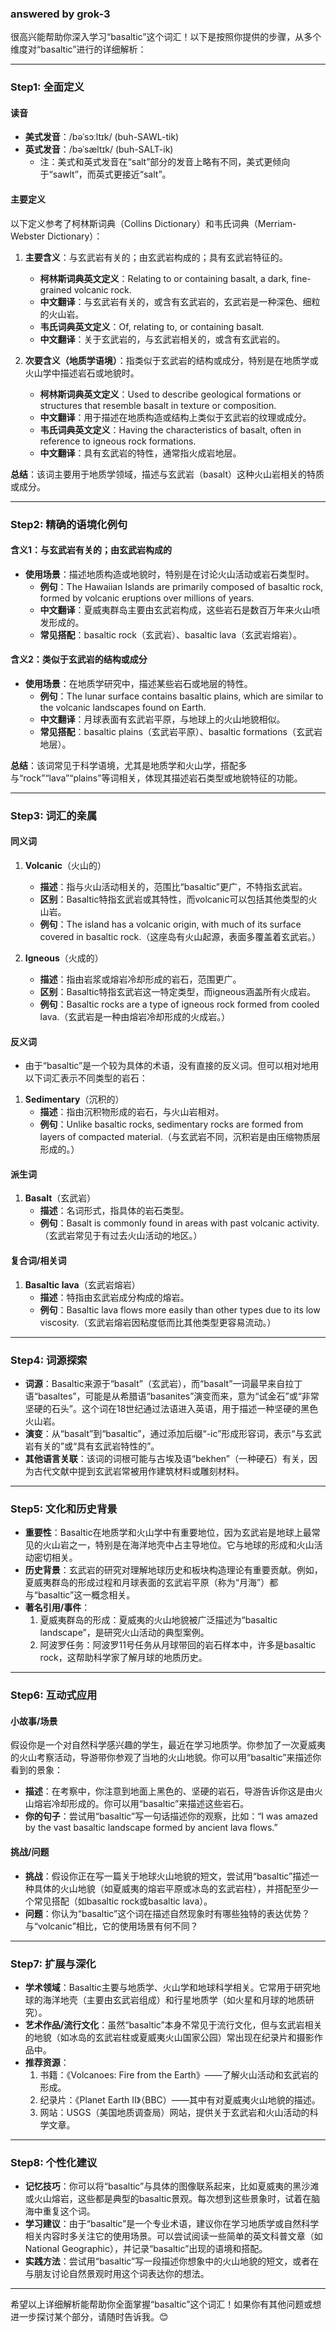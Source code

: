 ### answered by grok-3
很高兴能帮助你深入学习“basaltic”这个词汇！以下是按照你提供的步骤，从多个维度对“basaltic”进行的详细解析：

---

### Step1: 全面定义

#### 读音
- **美式发音**：/bəˈsɔːltɪk/ (buh-SAWL-tik)
- **英式发音**：/bəˈsæltɪk/ (buh-SALT-ik)
  - 注：美式和英式发音在“salt”部分的发音上略有不同，美式更倾向于“sawlt”，而英式更接近“salt”。

#### 主要定义
以下定义参考了柯林斯词典（Collins Dictionary）和韦氏词典（Merriam-Webster Dictionary）：
1. **主要含义**：与玄武岩有关的；由玄武岩构成的；具有玄武岩特征的。
   - **柯林斯词典英文定义**：Relating to or containing basalt, a dark, fine-grained volcanic rock.
   - **中文翻译**：与玄武岩有关的，或含有玄武岩的，玄武岩是一种深色、细粒的火山岩。
   - **韦氏词典英文定义**：Of, relating to, or containing basalt.
   - **中文翻译**：关于玄武岩的，与玄武岩相关的，或含有玄武岩的。

2. **次要含义（地质学语境）**：指类似于玄武岩的结构或成分，特别是在地质学或火山学中描述岩石或地貌时。
   - **柯林斯词典英文定义**：Used to describe geological formations or structures that resemble basalt in texture or composition.
   - **中文翻译**：用于描述在地质构造或结构上类似于玄武岩的纹理或成分。
   - **韦氏词典英文定义**：Having the characteristics of basalt, often in reference to igneous rock formations.
   - **中文翻译**：具有玄武岩的特性，通常指火成岩地层。

**总结**：该词主要用于地质学领域，描述与玄武岩（basalt）这种火山岩相关的特质或成分。

---

### Step2: 精确的语境化例句

#### 含义1：与玄武岩有关的；由玄武岩构成的
- **使用场景**：描述地质构造或地貌时，特别是在讨论火山活动或岩石类型时。
  - **例句**：The Hawaiian Islands are primarily composed of basaltic rock, formed by volcanic eruptions over millions of years.
  - **中文翻译**：夏威夷群岛主要由玄武岩构成，这些岩石是数百万年来火山喷发形成的。
  - **常见搭配**：basaltic rock（玄武岩）、basaltic lava（玄武岩熔岩）。

#### 含义2：类似于玄武岩的结构或成分
- **使用场景**：在地质学研究中，描述某些岩石或地层的特性。
  - **例句**：The lunar surface contains basaltic plains, which are similar to the volcanic landscapes found on Earth.
  - **中文翻译**：月球表面有玄武岩平原，与地球上的火山地貌相似。
  - **常见搭配**：basaltic plains（玄武岩平原）、basaltic formations（玄武岩地层）。

**总结**：该词常见于科学语境，尤其是地质学和火山学，搭配多与“rock”“lava”“plains”等词相关，体现其描述岩石类型或地貌特征的功能。

---

### Step3: 词汇的亲属

#### 同义词
1. **Volcanic**（火山的）
   - **描述**：指与火山活动相关的，范围比“basaltic”更广，不特指玄武岩。
   - **区别**：Basaltic特指玄武岩或其特性，而volcanic可以包括其他类型的火山岩。
   - **例句**：The island has a volcanic origin, with much of its surface covered in basaltic rock.（这座岛有火山起源，表面多覆盖着玄武岩。）

2. **Igneous**（火成的）
   - **描述**：指由岩浆或熔岩冷却形成的岩石，范围更广。
   - **区别**：Basaltic特指玄武岩这一特定类型，而igneous涵盖所有火成岩。
   - **例句**：Basaltic rocks are a type of igneous rock formed from cooled lava.（玄武岩是一种由熔岩冷却形成的火成岩。）

#### 反义词
- 由于“basaltic”是一个较为具体的术语，没有直接的反义词。但可以相对地用以下词汇表示不同类型的岩石：
1. **Sedimentary**（沉积的）
   - **描述**：指由沉积物形成的岩石，与火山岩相对。
   - **例句**：Unlike basaltic rocks, sedimentary rocks are formed from layers of compacted material.（与玄武岩不同，沉积岩是由压缩物质层形成的。）

#### 派生词
1. **Basalt**（玄武岩）
   - **描述**：名词形式，指具体的岩石类型。
   - **例句**：Basalt is commonly found in areas with past volcanic activity.（玄武岩常见于有过去火山活动的地区。）

#### 复合词/相关词
1. **Basaltic lava**（玄武岩熔岩）
   - **描述**：特指由玄武岩成分构成的熔岩。
   - **例句**：Basaltic lava flows more easily than other types due to its low viscosity.（玄武岩熔岩因粘度低而比其他类型更容易流动。）

---

### Step4: 词源探索

- **词源**：Basaltic来源于“basalt”（玄武岩），而“basalt”一词最早来自拉丁语“basaltes”，可能是从希腊语“basanites”演变而来，意为“试金石”或“非常坚硬的石头”。这个词在18世纪通过法语进入英语，用于描述一种坚硬的黑色火山岩。
- **演变**：从“basalt”到“basaltic”，通过添加后缀“-ic”形成形容词，表示“与玄武岩有关的”或“具有玄武岩特性的”。
- **其他语言关联**：该词的词根可能与古埃及语“bekhen”（一种硬石）有关，因为古代文献中提到玄武岩常被用作建筑材料或雕刻材料。

---

### Step5: 文化和历史背景

- **重要性**：Basaltic在地质学和火山学中有重要地位，因为玄武岩是地球上最常见的火山岩之一，特别是在海洋地壳中占主导地位。它与地球的形成和火山活动密切相关。
- **历史背景**：玄武岩的研究对理解地球历史和板块构造理论有重要贡献。例如，夏威夷群岛的形成过程和月球表面的玄武岩平原（称为“月海”）都与“basaltic”这一概念相关。
- **著名引用/事件**：
  1. 夏威夷群岛的形成：夏威夷的火山地貌被广泛描述为“basaltic landscape”，是研究火山活动的典型案例。
  2. 阿波罗任务：阿波罗11号任务从月球带回的岩石样本中，许多是basaltic rock，这帮助科学家了解月球的地质历史。

---

### Step6: 互动式应用

#### 小故事/场景
假设你是一个对自然科学感兴趣的学生，最近在学习地质学。你参加了一次夏威夷的火山考察活动，导游带你参观了当地的火山地貌。你可以用“basaltic”来描述你看到的景象：
- **描述**：在考察中，你注意到地面上黑色的、坚硬的岩石，导游告诉你这是由火山熔岩冷却形成的。你可以用“basaltic”来描述这些岩石。
- **你的句子**：尝试用“basaltic”写一句话描述你的观察，比如：“I was amazed by the vast basaltic landscape formed by ancient lava flows.”

#### 挑战/问题
- **挑战**：假设你正在写一篇关于地球火山地貌的短文，尝试用“basaltic”描述一种具体的火山地貌（如夏威夷的熔岩平原或冰岛的玄武岩柱），并搭配至少一个常见搭配（如basaltic rock或basaltic lava）。
- **问题**：你认为“basaltic”这个词在描述自然现象时有哪些独特的表达优势？与“volcanic”相比，它的使用场景有何不同？

---

### Step7: 扩展与深化

- **学术领域**：Basaltic主要与地质学、火山学和地球科学相关。它常用于研究地球的海洋地壳（主要由玄武岩组成）和行星地质学（如火星和月球的地质研究）。
- **艺术作品/流行文化**：虽然“basaltic”本身不常见于流行文化，但与玄武岩相关的地貌（如冰岛的玄武岩柱或夏威夷火山国家公园）常出现在纪录片和摄影作品中。
- **推荐资源**：
  1. 书籍：《Volcanoes: Fire from the Earth》——了解火山活动和玄武岩的形成。
  2. 纪录片：《Planet Earth II》（BBC）——其中有对夏威夷火山地貌的描述。
  3. 网站：USGS（美国地质调查局）网站，提供关于玄武岩和火山活动的科学文章。

---

### Step8: 个性化建议

- **记忆技巧**：你可以将“basaltic”与具体的图像联系起来，比如夏威夷的黑沙滩或火山熔岩，这些都是典型的basaltic景观。每次想到这些景象时，试着在脑海中重复这个词。
- **学习建议**：由于“basaltic”是一个专业术语，建议你在学习地质学或自然科学相关内容时多关注它的使用场景。可以尝试阅读一些简单的英文科普文章（如National Geographic），并记录“basaltic”出现的语境和搭配。
- **实践方法**：尝试用“basaltic”写一段描述你想象中的火山地貌的短文，或者在与朋友讨论自然景观时用这个词表达你的想法。

---

希望以上详细解析能帮助你全面掌握“basaltic”这个词汇！如果你有其他问题或想进一步探讨某个部分，请随时告诉我。😊